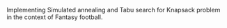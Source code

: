 Implementing Simulated annealing and Tabu search for Knapsack problem in the context of Fantasy football.

